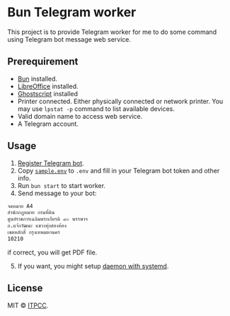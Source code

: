 # Bun Telegram worker

This project is to provide Telegram worker for me to do some command using Telegram bot message web service.

## Prerequirement

- [Bun](bun.sh) installed.
- [LibreOffice](https://www.libreoffice.org) installed.
- [Ghostscript](https://ghostscript.readthedocs.io/en/latest/Install.html) installed
- Printer connected. Either physically connected or network printer. You may use `lpstat -p` command to list available devices.
- Valid domain name to access web service.
- A Telegram account.

## Usage

1. [Register Telegram bot](https://core.telegram.org/bots/tutorial).
2. Copy [`sample.env`](./sample.env) to `.env` and fill in your Telegram bot token and other info.
3. Run `bun start` to start worker.
4. Send message to your bot:

  ```txt
  จดหมาย A4
  สำนักกฎหมาย กรมที่ดิน
  ศูนย์ราชการเฉลิมพระเกียรติ ๘๐ พรรษาฯ
  ถ.แจ้งวัฒนะ แขวงทุ่งสองห้อง
  เขตหลักสี่ กรุงเทพมหานคร
  10210
  ```

  if correct, you will get PDF file.

5. If you want, you might setup [daemon with systemd](https://bun.sh/guides/ecosystem/systemd).

## License

MIT © [ITPCC](https://github.com/itpcc).
